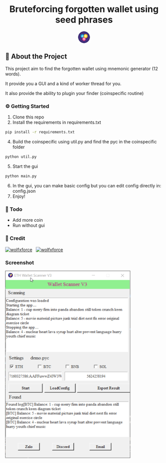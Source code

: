 <div align='center'>
<h1>Bruteforcing forgotten wallet using seed phrases</h1>
</div>
<p align="center">
<img align="center" src="icon.png" alt="wolfxforce" height="40" width="40" />
</p>

## :star2: About the Project
This project aim to find the forgotten wallet using mnemonic generator (12 words).

It provide you a GUI and a kind of worker thread for you.

It also provide the ability to plugin your finder (coinspecific routine)

### :gear: Getting Started
1. Clone this repo
2. Install the requirements in requirements.txt
```bash
pip install -r requirements.txt
```
4. Build the coinspecific using util.py and find the pyc in the coinspecific folder
```bash
python util.py
```
5. Start the gui
```bash
python main.py
```
6. In the gui, you can make basic config but you can edit config directly in: config.json
7. Enjoy!

### :running: Todo
- Add more coin
- Run without gui

### 💬 Credit

<p align="left">
<a href="https://fb.com/wolfxforce" target="blank"><img align="center" src="https://raw.githubusercontent.com/rahuldkjain/github-profile-readme-generator/master/src/images/icons/Social/facebook.svg" alt="wolfxforce" height="30" width="40" /></a> &nbsp;
  <a href="https://fb.com/wolfxforce" target="blank"><img align="center" src="https://github.com/rahuldkjain/github-profile-readme-generator/raw/master/src/images/icons/Social/github.svg" alt="wolfxforce" height="30" width="40" /></a>
</p>

### Screenshot
<p align="left">
<img align="center" src="docs/2024-04-19_10h38_09.png" alt="wolfxforce" height="600" width="400" />
</p>
